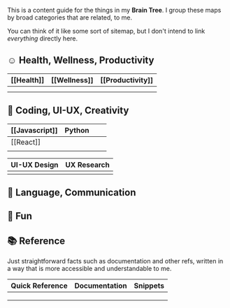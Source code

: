
This is a content guide for the things in my **Brain Tree**. I group these maps by broad categories that are related, to me. 

You can think of it like some sort of sitemap, but I don't intend to link *everything* directly here. 

## ☺️ Health, Wellness, Productivity

| [[Health]] | [[Wellness]] | [[Productivity]] |
| ---------- | ------------ | ---------------- |
|            |              |                  |
|            |              |                  |



## 🎨 Coding, UI-UX, Creativity

| [[Javascript]] | Python |     |     |
| -------------- | ------ | --- | --- |
| [[React]]      |        |     |     |
|                |        |     |     |




| UI-UX Design | UX Research |
| ------------ | ----------- |
|              |             |



## 💬 Language, Communication


## 🪇 Fun


## 📚 Reference
Just straightforward facts such as documentation and other refs, written in a way that is more accessible and understandable to me. 

| Quick Reference | Documentation | Snippets |
| --------------- | ------------- | -------- |
|                 |               |          |
|                 |               |          |
|                 |               |          |
